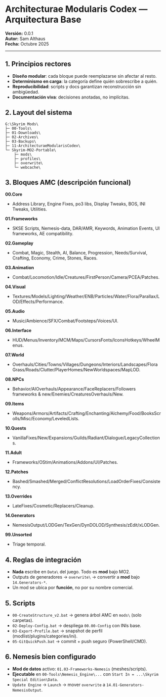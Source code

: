 # Architecturae Modularis Codex — Arquitectura Base
**Versión:** 0.0.1  
**Autor:** Sam Althaus  
**Fecha:** Octubre 2025

---

## 1. Principios rectores
- **Diseño modular**: cada bloque puede reemplazarse sin afectar al resto.
- **Determinismo en carga**: la categoría define quién sobrescribe a quién.
- **Reproducibilidad**: scripts y docs garantizan reconstrucción sin ambigüedad.
- **Documentación viva**: decisiones anotadas, no implícitas.

## 2. Layout del sistema
```
G:\Skyrim Mods\
├─ 00-Tools\
├─ 01-Downloads\
├─ 02-Archives\
├─ 03-Backups\
├─ 11-ArchitecturaeModularisCodex\
└─ Skyrim-MO2-Portable\
    ├─ mods\
    ├─ profiles\
    ├─ overwrite\
    └─ webcache\
```

## 3. Bloques AMC (descripción funcional)
**00.Core**  
- Address Library, Engine Fixes, po3 libs, Display Tweaks, BOS, INI Tweaks, Utilities.

**01.Frameworks**  
- SKSE Scripts, Nemesis-data, DAR/AMR, Keywords, Animation Events, UI frameworks, AE compatibility.

**02.Gameplay**  
- Combat, Magic, Stealth, AI, Balance, Progression, Needs/Survival, Crafting, Economy, Crime, Stones, Races.

**03.Animation**  
- Combat/Locomotion/Idle/Creatures/FirstPerson/Camera/PCEA/Patches.

**04.Visual**  
- Textures/Models/Lighting/Weather/ENB/Particles/Water/Flora/Parallax/LOD/Effects/Performance.

**05.Audio**  
- Music/Ambience/SFX/Combat/Footsteps/Voices/UI.

**06.Interface**  
- HUD/Menus/Inventory/MCM/Maps/CursorsFonts/IconsHotkeys/WheelMenus.

**07.World**  
- Overhauls/Cities/Towns/Villages/Dungeons/Interiors/Landscapes/FloraGrass/Roads/Clutter/PlayerHomes/NewWorldspaces/MapLOD.

**08.NPCs**  
- Behavior/AIOverhauls/Appearance/FaceReplacers/Followers frameworks & new/Enemies/CreaturesOverhauls/New.

**09.Items**  
- Weapons/Armors/Artifacts/Crafting/Enchanting/Alchemy/Food/BooksScrolls/Misc/Economy/LeveledLists.

**10.Quests**  
- VanillaFixes/New/Expansions/Guilds/Radiant/Dialogue/LegacyCollections.

**11.Adult**  
- Frameworks/OStim/Animations/Addons/UI/Patches.

**12.Patches**  
- Bashed/Smashed/Merged/ConflictResolutions/LoadOrderFixes/Consistency.

**13.Overrides**  
- LateFixes/Cosmetic/Replacers/Cleanup.

**14.Generators**  
- NemesisOutput/LODGen/TexGen/DynDOLOD/Synthesis/zEdit/xLODGen.

**99.Unsorted**  
- Triage temporal.

## 4. Reglas de integración
- **Nada** escribe en `Data\` del juego. Todo es **mod** bajo MO2.
- Outputs de generadores → `overwrite\` → convertir a **mod** bajo `14.Generators-*`.
- Un mod se ubica por **función**, no por su nombre comercial.

## 5. Scripts
- `00-CreateStructure_v2.bat` → genera árbol AMC en `mods\` (solo carpetas).
- `02-Deploy-Config.bat` → despliega `00.00-Config` con INIs base.
- `03-Export-Profile.bat` → snapshot de perfil (modlist/plugins/categories/ini).
- `05-GitQuickPush.bat` → commit + push seguro (PowerShell/CMD).

## 6. Nemesis bien configurado
- **Mod de datos** activo: `01.03-Frameworks-Nemesis` (meshes/scripts).
- **Ejecutable** en `00-Tools\Nemesis_Engine\...` con `Start In = ...\Skyrim Special Edition\Data`.
- `Update Engine` → `Launch` → mover `overwrite` a `14.01-Generators-NemesisOutput`.

